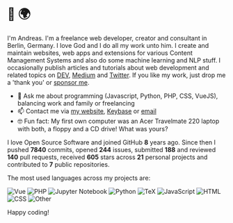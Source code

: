 # 👋 🌍

I'm Andreas. I'm a freelance web developer, creator and consultant in Berlin, Germany. I love God and I do all my work unto him. I create and maintain websites, web apps and extensions for various Content Management Systems and also do some machine learning and NLP stuff. I occasionally publish articles and tutorials about web development and related topics on [DEV](https://dev.to/devmount), [Medium](https://medium.com/@devmount) and [Twitter](https://twitter.com/devmount). If you like my work, just drop me a 'thank you' or [sponsor me](https://github.com/sponsors/devmount).

- 💬 Ask me about programming (Javascript, Python, PHP, CSS, VueJS), balancing work and family or freelancing
- 📫 Contact me via [my website](https://devmount.de/en#contact), [Keybase](https://keybase.io/devmount) or [email](mailto:hello@devmount.de)
- 🤓 Fun fact: My first own computer was an Acer Travelmate 220 laptop with both, a floppy and a CD drive! What was yours?

I love Open Source Software and joined GitHub **8** years ago. Since then I pushed **7840** commits, opened **244** issues, submitted **188** and reviewed **140** pull requests, received **605** stars across **21** personal projects and contributed to **7** public repositories.

The most used languages across my projects are:

![Vue](https://img.shields.io/static/v1?style=flat-square&label=Vue&color=555&labelColor=%2341b883&message=32.2%25)
![PHP](https://img.shields.io/static/v1?style=flat-square&label=PHP&color=555&labelColor=%234F5D95&message=28.3%25)
![Jupyter Notebook](https://img.shields.io/static/v1?style=flat-square&label=Jupyter%20Notebook&color=555&labelColor=%23DA5B0B&message=14%25)
![Python](https://img.shields.io/static/v1?style=flat-square&label=Python&color=555&labelColor=%233572A5&message=10.8%25)
![TeX](https://img.shields.io/static/v1?style=flat-square&label=TeX&color=555&labelColor=%233D6117&message=4.6%25)
![JavaScript](https://img.shields.io/static/v1?style=flat-square&label=JavaScript&color=555&labelColor=%23f1e05a&message=2.6%25)
![HTML](https://img.shields.io/static/v1?style=flat-square&label=HTML&color=555&labelColor=%23e34c26&message=2%25)
![CSS](https://img.shields.io/static/v1?style=flat-square&label=CSS&color=555&labelColor=%23563d7c&message=1.5%25)
![Other](https://img.shields.io/static/v1?style=flat-square&label=Other&color=555&labelColor=%23ededed&message=3.7%25)

Happy coding!
